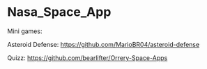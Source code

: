 # Nasa_Space_App
Mini games:

  Asteroid Defense:
    https://github.com/MarioBR04/asteroid-defense
    
  Quizz:
    https://github.com/bearlifter/Orrery-Space-Apps
